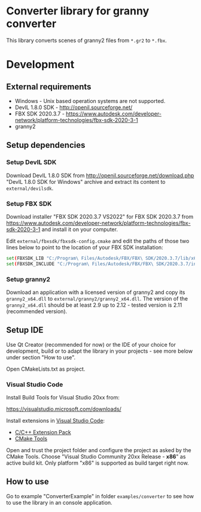 # Converter library for granny converter
This library converts scenes of granny2 files from `*.gr2` to `*.fbx`.

# Development

## External requirements
- Windows - Unix based operation systems are not supported.
- DevIL 1.8.0 SDK - http://openil.sourceforge.net/
- FBX SDK 2020.3.7 - https://www.autodesk.com/developer-network/platform-technologies/fbx-sdk-2020-3-1
- granny2

## Setup dependencies

### Setup DevIL SDK
Download DevIL 1.8.0 SDK from http://openil.sourceforge.net/download.php "DevIL 1.8.0 SDK for Windows" archive and extract its content to `external/devilsdk`.

### Setup FBX SDK
Download installer "FBX SDK 2020.3.7 VS2022" for FBX SDK 2020.3.7 from https://www.autodesk.com/developer-network/platform-technologies/fbx-sdk-2020-3-1 and install it on your computer.

Edit `external/fbxsdk/fbxsdk-config.cmake` and edit the paths of those two lines below to point to the location of your FBX SDK installation:
```bash
set(FBXSDK_LIB "C:/Program\ Files/Autodesk/FBX/FBX\ SDK/2020.3.7/lib/x64")
set(FBXSDK_INCLUDE "C:/Program\ Files/Autodesk/FBX/FBX\ SDK/2020.3.7/include")
```

### Setup granny2
Download an application with a licensed version of granny2 and copy its `granny2_x64.dll` to `external/granny2/granny2_x64.dll`. The version of the `granny2_x64.dll` should be at least 2.9 up to 2.12 - tested version is 2.11 (recommended version).

## Setup IDE
Use Qt Creator (recommended for now) or the IDE of your choice for development, build or to adapt the library in your projects - see more below under section "How to use".

Open CMakeLists.txt as project.

### Visual Studio Code
Install Build Tools for Visual Studio 20xx from:

https://visualstudio.microsoft.com/downloads/

Install extensions in [Visual Studio Code](https://code.visualstudio.com/):
- [C/C++ Extension Pack](https://marketplace.visualstudio.com/items?itemName=ms-vscode.cpptools-extension-pack)
- [CMake Tools](https://marketplace.visualstudio.com/items?itemName=ms-vscode.cmake-tools)

Open and trust the project folder and configure the project as asked by the CMake Tools. Choose "Visual Studio Community 20xx Release - **x86**" as active build kit. Only platform "x86" is supported as build target right now.

## How to use
Go to example "ConverterExample" in folder `examples/converter` to see how to use the library in an console application.
